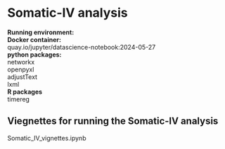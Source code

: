 # Somatic-IV analysis
  
__Running environment:__    
__Docker container:__  
quay.io/jupyter/datascience-notebook:2024-05-27  
__python packages:__  
networkx  
openpyxl  
adjustText  
lxml  
__R packages__  
timereg
  
## Viegnettes for running the Somatic-IV analysis
Somatic_IV_vignettes.ipynb  
